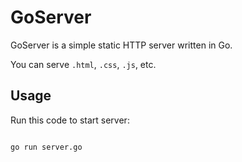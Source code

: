 # GoServer

GoServer is a simple static HTTP server written in Go.

You can serve `.html`, `.css`, `.js`, etc.

## Usage

Run this code to start server:

```bash

go run server.go

```
